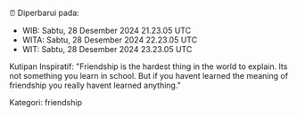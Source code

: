 ⏰ Diperbarui pada:
- WIB: Sabtu, 28 Desember 2024 21.23.05 UTC
- WITA: Sabtu, 28 Desember 2024 22.23.05 UTC
- WIT: Sabtu, 28 Desember 2024 23.23.05 UTC

Kutipan Inspiratif:
"Friendship is the hardest thing in the world to explain. Its not something you learn in school. But if you havent learned the meaning of friendship you really havent learned anything."


Kategori: friendship

